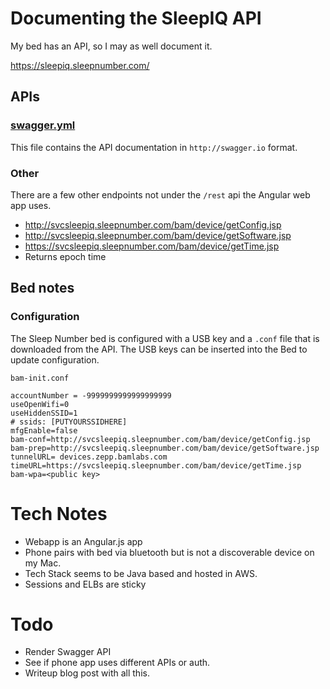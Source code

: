 # Documenting the SleepIQ API
My bed has an API, so I may as well document it.

<https://sleepiq.sleepnumber.com/>

## APIs
### [swagger.yml](swagger.yml)
This file contains the API documentation in `http://swagger.io` format.

### Other
There are a few other endpoints not under the `/rest` api the Angular web app uses.

* http://svcsleepiq.sleepnumber.com/bam/device/getConfig.jsp
* http://svcsleepiq.sleepnumber.com/bam/device/getSoftware.jsp
* https://svcsleepiq.sleepnumber.com/bam/device/getTime.jsp
 * Returns epoch time

## Bed notes
### Configuration
The Sleep Number bed is configured with a USB key and a `.conf` file that is downloaded from the API. The USB keys can be inserted into the Bed to update configuration.

`bam-init.conf`
```
accountNumber = -9999999999999999999
useOpenWifi=0
useHiddenSSID=1
# ssids: [PUTYOURSSIDHERE]
mfgEnable=false
bam-conf=http://svcsleepiq.sleepnumber.com/bam/device/getConfig.jsp
bam-prep=http://svcsleepiq.sleepnumber.com/bam/device/getSoftware.jsp
tunnelURL= devices.zepp.bamlabs.com
timeURL=https://svcsleepiq.sleepnumber.com/bam/device/getTime.jsp
bam-wpa=<public key>
```
# Tech Notes
* Webapp is an Angular.js app
* Phone pairs with bed via bluetooth but is not a discoverable device on my Mac.
* Tech Stack seems to be Java based and hosted in AWS.
* Sessions and ELBs are sticky

# Todo
* Render Swagger API
* See if phone app uses different APIs or auth.
* Writeup blog post with all this.

